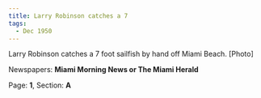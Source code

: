 ```yaml
---  
title: Larry Robinson catches a 7  
tags:  
  - Dec 1950  
---  
```

  
Larry Robinson catches a 7 foot sailfish by hand off Miami Beach. [Photo]  
  
Newspapers: **Miami Morning News or The Miami Herald**  
  
Page: **1**, Section: **A** 
